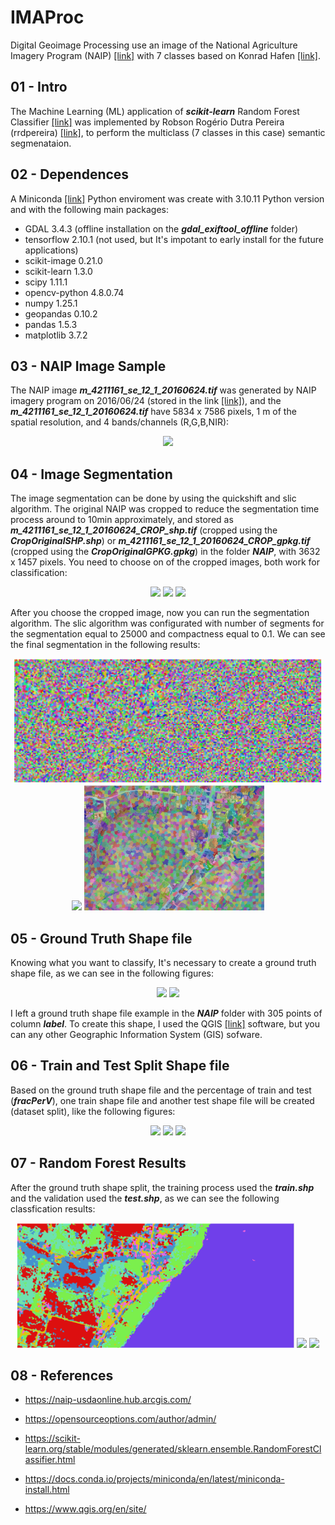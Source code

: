 # IMAProc
Digital Geoimage Processing use an image of the National Agriculture Imagery Program (NAIP) [[link]](https://naip-usdaonline.hub.arcgis.com/) with 7 classes based on Konrad Hafen [[link]](https://opensourceoptions.com/author/admin/).

## 01 - Intro 

The Machine Learning (ML) application of ***scikit-learn*** Random Forest Classifier [[link]](https://scikit-learn.org/stable/modules/generated/sklearn.ensemble.RandomForestClassifier.html) was implemented by Robson Rogério Dutra Pereira (rrdpereira) [[link]](https://github.com/rrdpereira/), to perform the multiclass (7 classes in this case) semantic segmenataion.

## 02 - Dependences

A Miniconda [[link]](https://docs.conda.io/projects/miniconda/en/latest/miniconda-install.html) Python enviroment was create with 3.10.11 Python version and with the following main packages:
* GDAL                    3.4.3 (offline installation on the ***gdal_exiftool_offline*** folder)
* tensorflow              2.10.1 (not used, but It's impotant to early install for the future applications)
* scikit-image            0.21.0
* scikit-learn            1.3.0
* scipy                   1.11.1
* opencv-python           4.8.0.74
* numpy                   1.25.1
* geopandas               0.10.2
* pandas                  1.5.3 
* matplotlib              3.7.2

## 03 - NAIP Image Sample

The NAIP image ***m_4211161_se_12_1_20160624.tif*** was generated by NAIP imagery program on 2016/06/24 (stored in the link [[link]](https://drive.google.com/file/d/1EijARm2qpfdboEdktNIFunobpYBWdLFd/view?usp=drive_link)), and the ***m_4211161_se_12_1_20160624.tif*** have 5834 x 7586 pixels, 1 m of the spatial resolution, and 4 bands/channels (R,G,B,NIR):

<p align="center">
  <img height=200px src="./docs/00_NAIP_original.PNG" />  
</p>

## 04 - Image Segmentation

The image segmentation can be done by using the quickshift and slic algorithm. The original NAIP was cropped to reduce the segmentation time process around to 10min approximately, and stored as ***m_4211161_se_12_1_20160624_CROP_shp.tif*** (cropped using the ***CropOriginalSHP.shp***) or ***m_4211161_se_12_1_20160624_CROP_gpkg.tif*** (cropped using the ***CropOriginalGPKG.gpkg***) in the folder ***NAIP***, with 3632 x 1457 pixels. You need to choose on of the cropped images, both work for classification:

<p align="center">
  <img height=200px src="./docs/01_NAIP_original_with_polycrop.PNG" />
  <img height=200px src="./docs/02_NAIP_cropregion.PNG" /> 
  <img height=200px src="./docs/03_NAIP_cropped.PNG" />  
</p>

After you choose the cropped image, now you can run the segmentation algorithm. The slic algorithm was configurated with number of segments for the segmentation equal to 25000 and compactness equal to 0.1. We can see the final segmentation in the following results:

<p align="center">
  <img height=200px src="./docs/04_SegmentsFinal.PNG" />
  <img height=200px src="./docs/04_SegmentsFinal_transparency.PNG" /> 
  <img height=200px src="./docs/05_SegmentsFinal_transparency.PNG" />  
</p>

## 05 - Ground Truth Shape file

Knowing what you want to classify, It's necessary to create a ground truth shape file, as we can see in the following figures:

<p align="center">
  <img height=200px src="./docs/06_ground_truth_305.PNG" />
  <img height=200px src="./docs/06b_ground_truth_305.PNG" />
</p>

I left a ground truth shape file example in the ***NAIP*** folder with 305 points of column ***label***. To create this shape, I used the QGIS [[link]](https://www.qgis.org/en/site/) software, but you can any other Geographic Information System (GIS) sofware.

## 06 - Train and Test Split Shape file

Based on the ground truth shape file and the percentage of train and test (***fracPerV***), one train shape file and another test shape file will be created (dataset split), like the following figures:

<p align="center">
  <img height=200px src="./docs/07_train_214.PNG" />
  <img height=200px src="./docs/08_test_91.PNG" />
  <img height=200px src="./docs/09_train_test.PNG" />
</p>

## 07 - Random Forest Results

After the ground truth shape split, the training process used the ***train.shp*** and the validation used the ***test.shp***, as we can see the following classfication results:

<p align="center">
  <img height=200px src="./docs/10_classified.PNG" />
  <img height=200px src="./docs/10_classified_transparency.PNG" />
  <img height=200px src="./docs/11_classified_transparency.PNG" />
</p>

## 08 - References

 * https://naip-usdaonline.hub.arcgis.com/

 * https://opensourceoptions.com/author/admin/

 * https://scikit-learn.org/stable/modules/generated/sklearn.ensemble.RandomForestClassifier.html

 * https://docs.conda.io/projects/miniconda/en/latest/miniconda-install.html

 * https://www.qgis.org/en/site/